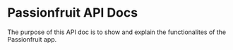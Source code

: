 # Passionfruit API Docs

The purpose of this API doc is to show and explain the functionalites of the Passionfruit app.
